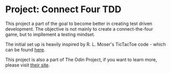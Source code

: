 # Project: Connect Four TDD

This project a part of the goal to become better in creating test driven development.
The objective is not mainly to create a connect-the-four game, but to impllement a testing mindset. 

The initial set up is heavily inspired by R. L. Moser's TicTacToe code - which can be found [here](https://github.com/rlmoser99/ruby_TicTacToe).

This project is also a part of The Odin Project, if you want to learn more, please visit [their site](https://github.com/larsfor/The_Odin_Project).
